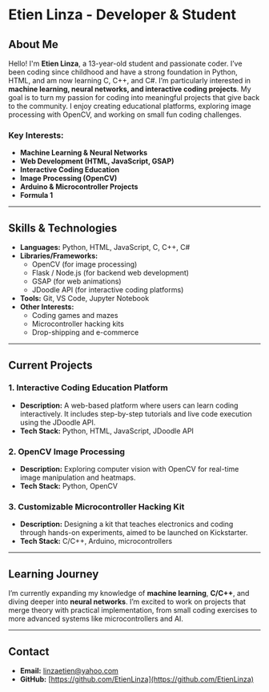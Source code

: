 # Etien Linza - Developer & Student

## About Me

Hello! I'm **Etien Linza**, a 13-year-old student and passionate coder. I’ve been coding since childhood and have a strong foundation in Python, HTML, and am now learning C, C++, and C#. I’m particularly interested in **machine learning, neural networks, and interactive coding projects**. My goal is to turn my passion for coding into meaningful projects that give back to the community. I enjoy creating educational platforms, exploring image processing with OpenCV, and working on small fun coding challenges.

### Key Interests:
- **Machine Learning & Neural Networks**
- **Web Development (HTML, JavaScript, GSAP)**
- **Interactive Coding Education**
- **Image Processing (OpenCV)**
- **Arduino & Microcontroller Projects**
- **Formula 1**

---

## Skills & Technologies

- **Languages:** Python, HTML, JavaScript, C, C++, C#
- **Libraries/Frameworks:** 
  - OpenCV (for image processing)
  - Flask / Node.js (for backend web development)
  - GSAP (for web animations)
  - JDoodle API (for interactive coding platforms)
- **Tools:** Git, VS Code, Jupyter Notebook
- **Other Interests:** 
  - Coding games and mazes
  - Microcontroller hacking kits
  - Drop-shipping and e-commerce

---

## Current Projects

### 1. **Interactive Coding Education Platform**
   - **Description:** A web-based platform where users can learn coding interactively. It includes step-by-step tutorials and live code execution using the JDoodle API.  
   - **Tech Stack:** Python, HTML, JavaScript, JDoodle API

### 2. **OpenCV Image Processing**
   - **Description:** Exploring computer vision with OpenCV for real-time image manipulation and heatmaps.  
   - **Tech Stack:** Python, OpenCV

### 3. **Customizable Microcontroller Hacking Kit**
   - **Description:** Designing a kit that teaches electronics and coding through hands-on experiments, aimed to be launched on Kickstarter.  
   - **Tech Stack:** C/C++, Arduino, microcontrollers

---

## Learning Journey

I’m currently expanding my knowledge of **machine learning**, **C/C++**, and diving deeper into **neural networks**. I’m excited to work on projects that merge theory with practical implementation, from small coding exercises to more advanced systems like microcontrollers and AI.

---

## Contact

- **Email:** linzaetien@yahoo.com
- **GitHub:** [https://github.com/EtienLinza](https://github.com/EtienLinza)
